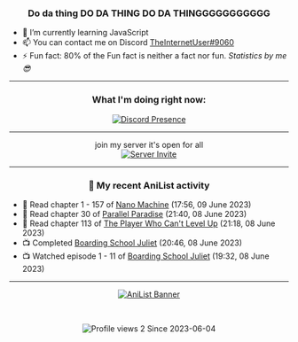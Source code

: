 <div align="center">

### Do da thing DO DA THING DO DA THINGGGGGGGGGGG
</div>

- 🌱 I’m currently learning JavaScript
- 📫 You can contact me on Discord [TheInternetUser#9060](https://discord.com/users/534117072796385300)
- ⚡ Fun fact: 80% of the Fun fact is neither a fact nor fun. _Statistics by me 😎_
<hr>

<div align="center">

### What I'm doing right now:
[![Discord Presence](https://lanyard.cnrad.dev/api/534117072796385300)](https://discord.com/users/534117072796385300)
<hr>

join my server it's open for all <br>
[![Server Invite](https://invidget.switchblade.xyz/bfYgVHxrSs)](https://discord.gg/bfYgVHxrSs)

<hr>
  
### 🌸 My recent AniList activity

</div>

<!-- ANILIST_ACTIVITY:start -->

-   📖 Read chapter 1 - 157 of [Nano Machine](https://anilist.co/manga/120980) (17:56, 09 June 2023)
-   📖 Read chapter 30 of [Parallel Paradise](https://anilist.co/manga/98543) (21:40, 08 June 2023)
-   📖 Read chapter 113 of [The Player Who Can't Level Up](https://anilist.co/manga/130511) (21:18, 08 June 2023)
-   📺 Completed [Boarding School Juliet](https://anilist.co/anime/101310) (20:46, 08 June 2023)
-   📺 Watched episode 1 - 11 of [Boarding School Juliet](https://anilist.co/anime/101310) (19:32, 08 June 2023)

<!-- ANILIST_ACTIVITY:end -->
<hr>

<div align="center">

[![AniList Banner](https://img.anili.st/User/929966)](https://anilist.co/user/TheInternetUser)

<!-- ![Profile views](https://gpvc.arturio.dev/TheInternetUse7) Since 2023-01-09 -->
<br>

![Profile views 2](https://eng8ov7sekpf7ov.m.pipedream.net) Since 2023-06-04

</div>
